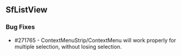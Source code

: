 ## SfListView

### Bug Fixes

* \#271765 - ContextMenuStrip/ContextMenu will work properly for multiple selection, without losing selection.